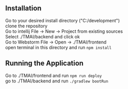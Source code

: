 ## Installation

Go to your desired install directory ("C:/development")<br>
clone the repository<br>
Go to intellij File -> New -> Project from existing sources<br>
Select ./TMAI/backend and click ok<br>
Go to Webstorm File -> Open -> ./TMAI/frontend<br>
open terminal in this directory and run ```npm install```<br>


## Running the Application
Go to ./TMAI/frontend and run ```npm run deploy```<br>
go to ./TMAI/backend and run ```./gradlew bootRun```